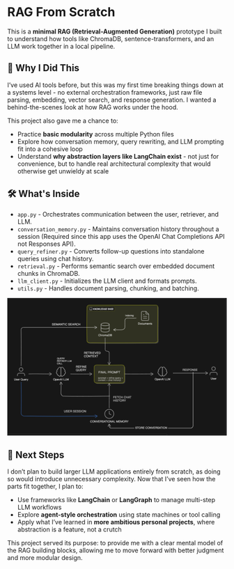 # RAG From Scratch

This is a **minimal RAG (Retrieval-Augmented Generation)** prototype I built to understand how tools like ChromaDB, sentence-transformers, and an LLM work together in a local pipeline.

## 🧠 Why I Did This

I’ve used AI tools before, but this was my first time breaking things down at a systems level - no external orchestration frameworks, just raw file parsing, embedding, vector search, and response generation. I wanted a behind-the-scenes look at how RAG works under the hood.

This project also gave me a chance to:
- Practice **basic modularity** across multiple Python files
- Explore how conversation memory, query rewriting, and LLM prompting fit into a cohesive loop
- Understand **why abstraction layers like LangChain exist** - not just for convenience, but to handle real architectural complexity that would otherwise get unwieldy at scale

## 🛠️ What's Inside

- `app.py` -  Orchestrates communication between the user, retriever, and LLM.
- `conversation_memory.py` - Maintains conversation history throughout a session (Required since this app uses the OpenAI Chat Completions API not Responses API).
- `query_refiner.py` - Converts follow-up questions into standalone queries using chat history.
- `retrieval.py` - Performs semantic search over embedded document chunks in ChromaDB.
- `llm_client.py` - Initializes the LLM client and formats prompts.
- `utils.py` - Handles document parsing, chunking, and batching.

![Code structure preview](https://github.com/PradipNichite/Youtube-Tutorials/blob/main/Vanilla%20RAG/rag%20flowchart%20new.png)

## 🚧 Next Steps

I don’t plan to build larger LLM applications entirely from scratch, as doing so would introduce unnecessary complexity. Now that I’ve seen how the parts fit together, I plan to:

- Use frameworks like **LangChain** or **LangGraph** to manage multi-step LLM workflows
- Explore **agent-style orchestration** using state machines or tool calling
- Apply what I’ve learned in **more ambitious personal projects**, where abstraction is a feature, not a crutch

This project served its purpose: to provide me with a clear mental model of the RAG building blocks, allowing me to move forward with better judgment and more modular design.

